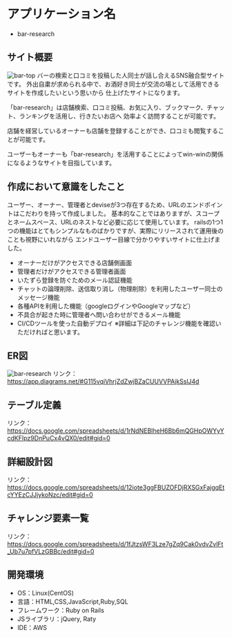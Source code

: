 # アプリケーション名
* bar-research

## サイト概要
![bar-top](https://user-images.githubusercontent.com/73866971/107849477-c1009280-6e3e-11eb-8924-5eff2184dbbe.png)
バーの検索と口コミを投稿した人同士が話し合えるSNS融合型サイトです。
外出自粛が求められる中で、お酒好き同士が交流の場として活用できるサイトを作成したいという思いから
仕上げたサイトになります。

「bar-research」は店舗検索、口コミ投稿、お気に入り、ブックマーク、チャット、ランキングを活用し、行きたいお店へ
効率よく訪問することが可能です。

店舗を経営しているオーナーも店舗を登録することができ、口コミも閲覧することが可能です。

ユーザーもオーナーも「bar-research」を活用することによってwin-winの関係になるようなサイトを目指しています。

## 作成において意識をしたこと
ユーザー、オーナー、管理者とdeviseが3つ存在するため、URLのエンドポイントはこだわりを持って作成しました。
基本的なことではありますが、スコープとネームスペース、URLのネストなど必要に応じて使用しています。
railsの1つ1つの機能はとてもシンプルなものばかりですが、実際にリリースされて運用後のことも視野にいれながら
エンドユーザー目線で分かりやすいサイトに仕上げました。

* オーナーだけがアクセスできる店舗側画面
* 管理者だけがアクセスできる管理者画面
* いたずら登録を防ぐためのメール認証機能
* チャットの論理削除、送信取り消し（物理削除）を利用したユーザー同士のメッセージ機能
* 各種APIを利用した機能（googleログインやGoogleマップなど）
* 不具合が起きた時に管理者へ問い合わせができるメール機能
* CI/CDツールを使った自動デプロイ
※詳細は下記のチャレンジ機能を確認いただければと思います。

## ER図
![bar-research](https://user-images.githubusercontent.com/73866971/107846156-e4b6df00-6e24-11eb-9cca-2455ecc5b241.png)
リンク：https://app.diagrams.net/#G115vqiVhrjZdZwjBZaCUUVVPAjkSslJ4d

## テーブル定義
リンク：https://docs.google.com/spreadsheets/d/1rNdNEBlheH6Bb6mQGHpOWYyYcdKFIpz9DnPuCx4vQX0/edit#gid=0

## 詳細設計図
リンク：https://docs.google.com/spreadsheets/d/12iote3ggFBUZOFDjRXSGxFajgqEtcYYEzCJJjykoNzc/edit#gid=0

## チャレンジ要素一覧
リンク：https://docs.google.com/spreadsheets/d/1fJtzsWF3Lze7gZq9Cak0vdvZvlFt_Ub7u7pfVLzGBBc/edit#gid=0

## 開発環境
* OS：Linux(CentOS)
* 言語：HTML,CSS,JavaScript,Ruby,SQL
* フレームワーク：Ruby on Rails
* JSライブラリ：jQuery, Raty
* IDE：AWS

